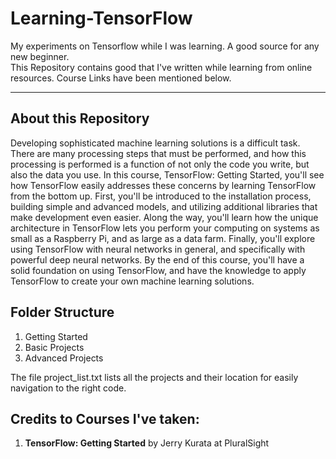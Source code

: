 # Learning-TensorFlow
My experiments on Tensorflow while I was learning. A good source for any new beginner.<br>
This Repository contains good that I've written while learning from online resources. Course Links have been mentioned below.

<hr>

## About this Repository

Developing sophisticated machine learning solutions is a difficult task. There are many processing steps that must be performed, and how this processing is performed is a function of not only the code you write, but also the data you use.
In this course, TensorFlow: Getting Started, you'll see how TensorFlow easily addresses these concerns by learning TensorFlow from the bottom up. First, you'll be introduced to the installation process, building simple and advanced models, and utilizing additional libraries that make development even easier. Along the way, you'll learn how the unique architecture in TensorFlow lets you perform your computing on systems as small as a Raspberry Pi, and as large as a data farm. Finally, you'll explore using TensorFlow with neural networks in general, and specifically with powerful deep neural networks. By the end of this course, you'll have a solid foundation on using TensorFlow, and have the knowledge to apply TensorFlow to create your own machine learning solutions.

## Folder Structure

1. Getting Started
2. Basic Projects
3. Advanced Projects

The file project_list.txt lists all the projects and their location for easily navigation to the right code.

## Credits to Courses I've taken:

1. <b>TensorFlow: Getting Started</b> by Jerry Kurata at PluralSight
